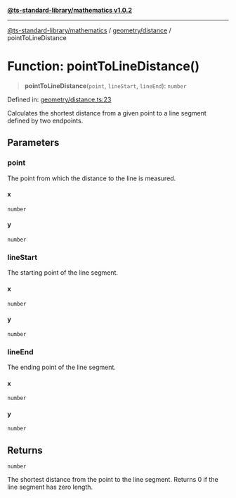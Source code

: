 [**@ts-standard-library/mathematics v1.0.2**](../../../README.md)

***

[@ts-standard-library/mathematics](../../../README.md) / [geometry/distance](../README.md) / pointToLineDistance

# Function: pointToLineDistance()

> **pointToLineDistance**(`point`, `lineStart`, `lineEnd`): `number`

Defined in: [geometry/distance.ts:23](https://github.com/gabaudette/ts-stdlib/blob/4a412e6fb273dc9fcab54b84c05921f52dac4b3f/packages/mathematics/src/geometry/distance.ts#L23)

Calculates the shortest distance from a given point to a line segment defined by two endpoints.

## Parameters

### point

The point from which the distance to the line is measured.

#### x

`number`

#### y

`number`

### lineStart

The starting point of the line segment.

#### x

`number`

#### y

`number`

### lineEnd

The ending point of the line segment.

#### x

`number`

#### y

`number`

## Returns

`number`

The shortest distance from the point to the line segment. Returns 0 if the line segment has zero length.
